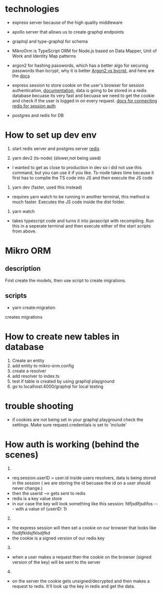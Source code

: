 # technologies

- express server because of the high quality middleware

- apollo server that allows us to create graphql endpoints

- graphql and type-graphql for schema

- MikroOrm is TypeScript ORM for Node.js based on Data Mapper, Unit of Work and Identity Map patterns

- argon2 for hashing passwords, which has a better algo for securing passwords than bcrypt, why it is better [Argon2 vs bycrpt](https://security.stackexchange.com/questions/193351/in-2018-what-is-the-recommended-hash-to-store-passwords-bcrypt-scrypt-argon2), and here are the [docs](https://github.com/ranisalt/node-argon2#readme)

- express session to store cookie on the user's browser for session authentication, [documentation](https://github.com/expressjs/session#readme), data is going to be stored in a redis database becuase its very fast and becuase we need to get the cookie and check if the user is logged in on every request. [docs for connecting redis for session auth](https://github.com/tj/connect-redis)

- postgres and redis for DB

# How to set up dev env

1. start redis server and postgres server [redis](https://tableplus.com/blog/2018/10/how-to-start-stop-restart-redis.html)

1. yarn dev2 (ts-node) (slower,not being used)

- I wanted to get as close to production in dev so i did not use this command, but you can use it if you like. Ts-node takes time because it first has to complie the TS code into JS and then execute the JS code

1. yarn dev (faster, used this instead)

- requires yarn watch to be running in another terminal, this method is much faster. Executes the JS code inside the dist folder.

1. yarn watch

- takes typescript code and turns it into javascript with recompiling. Run this in a seperate terminal and then execute either of the start scripts from above.

# Mikro ORM

## description

First create the models, then use script to create migrations.

## scripts

- yarn create:migration

creates migrations

# How to create new tables in database

1. Create an entity
2. add entity to mikro-orm.config
3. create a resolver
4. add resolver to index.ts
5. test if table is created by using graphql playground
6. go to localhost:4000/graphql for local testing

# trouble shooting

- if cookies are not being set in your graphql playground check the settings. Make sure request.credentials is set to 'include'

# How auth is working (behind the scenes)

1.

- req.session.userID = user.id inside users resolvers, data is being stored in the session ( we are storing the id becuase the id on a user should never change.)
- then the userid --> gets sent to redis
- redis is a key value store
- in our case the key will look something like this session: fdfjsdlfjsdifos --- with a value of {userID: 1}

2.

- the express session will then set a cookie on our browser that looks like fisdljfkldsjfklsdjfkd
- the cookie is a signed version of our redis key

3.

- when a user makes a request then the cookie on the browser (signed version of the key) will be sent to the server

4.

- on the server the cookie gets unsigned/decrypted and then makes a request to redis. It'll look up the key in redis and get the data.
